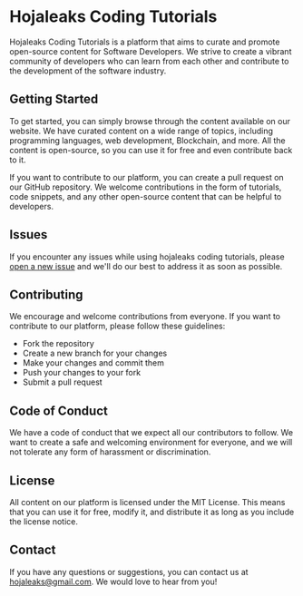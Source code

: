 # Hojaleaks Coding Tutorials
Hojaleaks Coding Tutorials is a platform that aims to curate and promote open-source content for Software Developers. We strive to create a vibrant community of developers who can learn from each other and contribute to the development of the software industry.

## Getting Started
To get started, you can simply browse through the content available on our website. We have curated content on a wide range of topics, including programming languages, web development, Blockchain, and more. All the content is open-source, so you can use it for free and even contribute back to it.

If you want to contribute to our platform, you can create a pull request on our GitHub repository. We welcome contributions in the form of tutorials, code snippets, and any other open-source content that can be helpful to developers.

## Issues
If you encounter any issues while using hojaleaks coding tutorials, please [open a new issue](https://github.com/hojaleaks/hojaleaks-coding-tutorials/issues/new) and we'll do our best to address it as soon as possible.

## Contributing
We encourage and welcome contributions from everyone. If you want to contribute to our platform, please follow these guidelines:

- Fork the repository
- Create a new branch for your changes
- Make your changes and commit them
- Push your changes to your fork
- Submit a pull request

## Code of Conduct
We have a code of conduct that we expect all our contributors to follow. We want to create a safe and welcoming environment for everyone, and we will not tolerate any form of harassment or discrimination.

## License
All content on our platform is licensed under the MIT License. This means that you can use it for free, modify it, and distribute it as long as you include the license notice.

## Contact
If you have any questions or suggestions, you can contact us at hojaleaks@gmail.com. We would love to hear from you!
